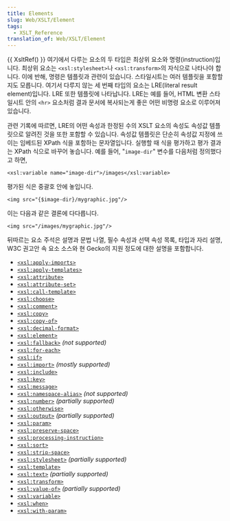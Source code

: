 ```yaml
---
title: Elements
slug: Web/XSLT/Element
tags:
  - XSLT_Reference
translation_of: Web/XSLT/Element
---
```

{{ XsltRef() }} 여기에서 다루는 요소의 두 타입은 최상위 요소와 명령(instruction)입니다. 최상위 요소는 `<xsl:stylesheet>`나 `<xsl:transform>`의 자식으로 나타나야 합니다. 이에 반해, 명령은 템플릿과 관련이 있습니다. 스타일시트는 여러 템플릿을 포함할지도 모릅니다. 여기서 다루지 않는 세 번째 타입의 요소는 LRE(literal result element)입니다. LRE 또한 템플릿에 나타납니다. LRE는 예를 들어, HTML 변환 스타일시트 안의 `<hr>` 요소처럼 결과 문서에 복사되는게 좋은 어떤 비명령 요소로 이루어져 있습니다.

관련 기록에 따르면, LRE의 어떤 속성과 한정된 수의 XSLT 요소의 속성도 속성값 템플릿으로 알려진 것을 또한 포함할 수 있습니다. 속성값 템플릿은 단순히 속성값 지정에 쓰이는 임베드된 XPath 식을 포함하는 문자열입니다. 실행할 때 식을 평가하고 평가 결과는 XPath 식으로 바꾸어 놓습니다. 예를 들어, "`image-dir`" 변수를 다음처럼 정의했다고 하면,

```
<xsl:variable name="image-dir">/images</xsl:variable>
```

평가된 식은 중괄호 안에 놓입니다.

```
<img src="{$image-dir}/mygraphic.jpg"/>
```

이는 다음과 같은 결론에 다다릅니다.

```
<img src="/images/mygraphic.jpg"/>
```

뒤따르는 요소 주석은 설명과 문법 나열, 필수 속성과 선택 속성 목록, 타입과 자리 설명, W3C 권고안 속 요소 소스와 현 Gecko의 지원 정도에 대한 설명을 포함합니다.


- [`<xsl:apply-imports>`](/ko/docs/Web/XSLT/Element/apply-imports)
- [`<xsl:apply-templates>`](/ko/docs/Web/XSLT/Element/apply-templates)
- [`<xsl:attribute>`](/ko/docs/Web/XSLT/Element/attribute)
- [`<xsl:attribute-set>`](/ko/docs/Web/XSLT/Element/attribute-set)
- [`<xsl:call-template>`](/ko/docs/Web/XSLT/Element/call-template)
- [`<xsl:choose>`](/ko/docs/Web/XSLT/Element/choose)
- [`<xsl:comment>`](/ko/docs/Web/XSLT/Element/comment)
- [`<xsl:copy>`](/ko/docs/Web/XSLT/Element/copy)
- [`<xsl:copy-of>`](/ko/docs/Web/XSLT/Element/copy-of)
- [`<xsl:decimal-format>`](/ko/docs/Web/XSLT/Element/decimal-format)
- [`<xsl:element>`](/ko/docs/Web/XSLT/Element/element)
- [`<xsl:fallback>`](/ko/docs/Web/XSLT/Element/fallback) _(not supported)_
- [`<xsl:for-each>`](/ko/docs/Web/XSLT/Element/for-each)
- [`<xsl:if>`](/ko/docs/Web/XSLT/Element/if)
- [`<xsl:import>`](/ko/docs/Web/XSLT/Element/import) _(mostly supported)_
- [`<xsl:include>`](/ko/docs/Web/XSLT/Element/include)
- [`<xsl:key>`](/ko/docs/Web/XSLT/Element/key)
- [`<xsl:message>`](/ko/docs/Web/XSLT/Element/message)
- [`<xsl:namespace-alias>`](/ko/docs/Web/XSLT/Element/namespace-alias) _(not supported)_
- [`<xsl:number>`](/ko/docs/Web/XSLT/Element/number) _(partially supported)_
- [`<xsl:otherwise>`](/ko/docs/Web/XSLT/Element/otherwise)
- [`<xsl:output>`](/ko/docs/Web/XSLT/Element/output) _(partially supported)_
- [`<xsl:param>`](/ko/docs/Web/XSLT/Element/param)
- [`<xsl:preserve-space>`](/ko/docs/Web/XSLT/Element/preserve-space)
- [`<xsl:processing-instruction>`](/ko/docs/Web/XSLT/Element/processing-instruction)
- [`<xsl:sort>`](/ko/docs/Web/XSLT/Element/sort)
- [`<xsl:strip-space>`](/ko/docs/Web/XSLT/Element/strip-space)
- [`<xsl:stylesheet>`](/ko/docs/Web/XSLT/Element/stylesheet) _(partially supported)_
- [`<xsl:template>`](/ko/docs/Web/XSLT/Element/template)
- [`<xsl:text>`](/ko/docs/Web/XSLT/Element/text) _(partially supported)_
- [`<xsl:transform>`](/ko/docs/Web/XSLT/Element/transform)
- [`<xsl:value-of>`](/ko/docs/Web/XSLT/Element/value-of) _(partially supported)_
- [`<xsl:variable>`](/ko/docs/Web/XSLT/Element/variable)
- [`<xsl:when>`](/ko/docs/Web/XSLT/Element/when)
- [`<xsl:with-param>`](/ko/docs/Web/XSLT/Element/with-param)
